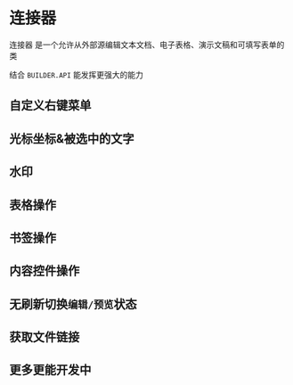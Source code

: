 # 连接器
连接器 是一个允许从外部源编辑文本文档、电子表格、演示文稿和可填写表单的类

结合 `BUILDER.API` 能发挥更强大的能力

## 自定义右键菜单
<Card src='/connector/right-menu.gif' desc="自定义右键菜单" price="299.00"/>

## 光标坐标&被选中的文字
<Card src='/connector/cursor-points.gif' desc="光标坐标&被选中的文字" price="299.00"/>

## 水印
<Card src='/connector/watermark.gif' desc="水印" price="199.00"/>

## 表格操作
<Card src='/connector/table.gif' desc="表格操作" price="299.00"/>

## 书签操作
<Card src='/connector/bookmark.gif' desc="书签操作" price="299.00"/>

## 内容控件操作
<Card src='/connector/content-controls.gif' desc="内容控件操作" price="299.00"/>

## 无刷新切换`编辑/预览`状态
<Card src='/connector/set-mode.gif' desc="无刷新切换编辑/预览状态" price="99.00"/>

## 获取文件链接
<Card src='/connector/download-url.gif' desc="获取文件链接" price="99.00"/>

## 更多更能开发中



<script setup>
import Footer from '../../components/Footer.vue'
import Card from '../../components/Card.vue'
</script>

<Footer tip=" "/>
